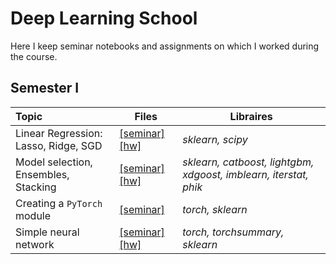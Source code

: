 # Deep Learning School

Here I keep seminar notebooks and assignments on which I worked during the course.

## Semester I

| Topic | Files | Libraires |
| :--- | --- | --- |
| Linear Regression: Lasso, Ridge, SGD | [[seminar]](https://github.com/WanomiR/DLS/blob/main/semester-1/seminars/%5Bseminar%5Dlinreg_regularization.ipynb) [[hw]](https://github.com/WanomiR/DLS/blob/main/semester-1/assignments/%5Bhw%5Dlinear_models.ipynb) | *sklearn, scipy* |
| Model selection, Ensembles, Stacking | [[seminar]](https://github.com/WanomiR/DLS/blob/main/semester-1/seminars/%5Bseminar%5Dmodel_selection_ensembles.ipynb) [[hw]](https://github.com/WanomiR/DLS/blob/main/semester-1/assignments/%5Bhw%5Dkaggle.ipynb) | *sklearn, catboost, lightgbm, xdgoost, imblearn, iterstat, phik* |
| Creating a `PyTorch` module | [[seminar]](https://github.com/WanomiR/DLS/blob/main/semester-1/seminars/%5Bseminar%5Dcreating_module.ipynb) | *torch, sklearn* |
| Simple neural network | [[seminar]](https://github.com/WanomiR/DLS/edit/main/README.md) [[hw]](https://github.com/WanomiR/DLS/blob/main/semester-1/assignments/%5Bhw%5Ddense_cnn.ipynb) | *torch, torchsummary, sklearn* |
